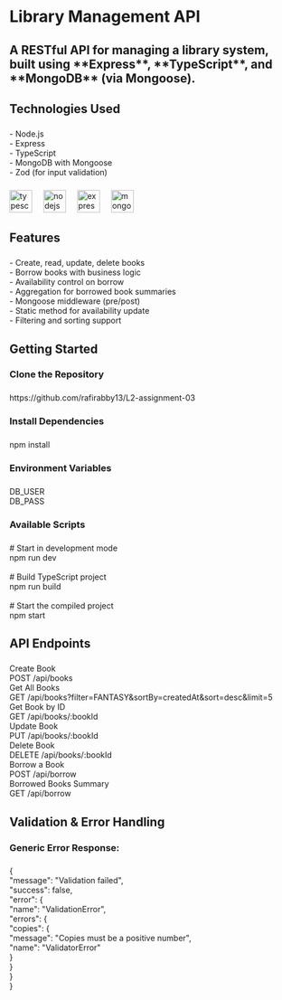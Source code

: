 <h1 align="left">Library Management API</h1>

###

<h2 align="left">A RESTful API for managing a library system, built using **Express**, **TypeScript**, and **MongoDB** (via Mongoose).</h2>

###

<h2 align="left">Technologies Used</h2>

###

<p align="left">- Node.js<br>- Express<br>- TypeScript<br>- MongoDB with Mongoose<br>- Zod (for input validation)</p>

###

<div align="left">
  <img src="https://cdn.jsdelivr.net/gh/devicons/devicon/icons/typescript/typescript-original.svg" height="40" alt="typescript logo"  />
  <img width="12" />
  <img src="https://cdn.jsdelivr.net/gh/devicons/devicon/icons/nodejs/nodejs-original-wordmark.svg" height="40" alt="nodejs logo"  />
  <img width="12" />
  <img src="https://cdn.jsdelivr.net/gh/devicons/devicon/icons/express/express-original.svg" height="40" alt="express logo"  />
  <img width="12" />
  <img src="https://cdn.jsdelivr.net/gh/devicons/devicon/icons/mongodb/mongodb-plain-wordmark.svg" height="40" alt="mongodb logo"  />
</div>

###

<h2 align="left">Features</h2>

###

<p align="left">- Create, read, update, delete books<br>- Borrow books with business logic<br>- Availability control on borrow<br>- Aggregation for borrowed book summaries<br>- Mongoose middleware (pre/post)<br>- Static method for availability update<br>- Filtering and sorting support</p>

###

<h2 align="left">Getting Started</h2>

###

<h3 align="left">Clone the Repository</h3>

###

<p align="left">https://github.com/rafirabby13/L2-assignment-03</p>

###

<h3 align="left">Install Dependencies</h3>

###

<p align="left">npm install</p>

###

<h3 align="left">Environment Variables</h3>

###

<p align="left">DB_USER<br>DB_PASS</p>

###

<h3 align="left">Available Scripts</h3>

###

<p align="left"># Start in development mode<br>npm run dev<br><br># Build TypeScript project<br>npm run build<br><br># Start the compiled project<br>npm start</p>

###

<h2 align="left">API Endpoints</h2>

###

<p align="left">Create Book<br>POST /api/books<br>Get All Books<br>GET /api/books?filter=FANTASY&sortBy=createdAt&sort=desc&limit=5<br>Get Book by ID<br>GET /api/books/:bookId<br>Update Book<br>PUT /api/books/:bookId<br>Delete Book<br>DELETE /api/books/:bookId<br>Borrow a Book<br>POST /api/borrow<br>Borrowed Books Summary<br>GET /api/borrow</p>

###

<h2 align="left">Validation & Error Handling</h2>

###

<h3 align="left">Generic Error Response:</h3>

###

<p align="left">{<br>  "message": "Validation failed",<br>  "success": false,<br>  "error": {<br>    "name": "ValidationError",<br>    "errors": {<br>      "copies": {<br>        "message": "Copies must be a positive number",<br>        "name": "ValidatorError"<br>      }<br>    }<br>  }<br>}</p>

###
